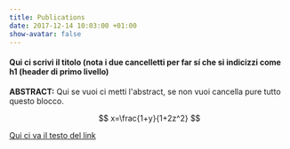 ```yaml
---
title: Publications
date: 2017-12-14 10:03:00 +01:00
show-avatar: false
---
```


#### Qui ci scrivi il titolo (nota i due cancelletti per far sí che si indicizzi come h1 (header di primo livello)

**ABSTRACT:** Qui se vuoi ci metti l'abstract, se non vuoi cancella pure tutto questo blocco.

$$ x=\frac{1+y}{1+2z^2} $$

[Qui ci va il testo del link](http://equicivaillink.com)

